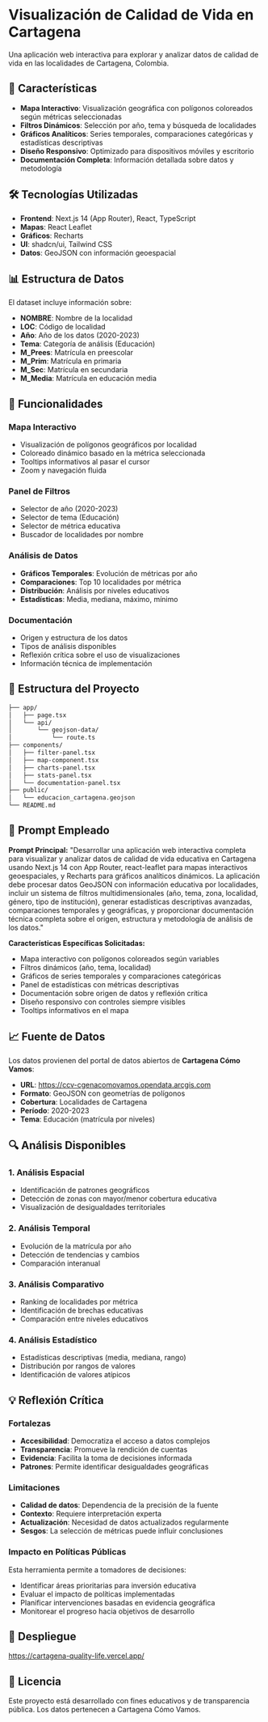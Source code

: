 # Visualización de Calidad de Vida en Cartagena

Una aplicación web interactiva para explorar y analizar datos de calidad de vida en las localidades de Cartagena, Colombia.

## 🚀 Características

- **Mapa Interactivo**: Visualización geográfica con polígonos coloreados según métricas seleccionadas
- **Filtros Dinámicos**: Selección por año, tema y búsqueda de localidades
- **Gráficos Analíticos**: Series temporales, comparaciones categóricas y estadísticas descriptivas
- **Diseño Responsivo**: Optimizado para dispositivos móviles y escritorio
- **Documentación Completa**: Información detallada sobre datos y metodología

## 🛠️ Tecnologías Utilizadas

- **Frontend**: Next.js 14 (App Router), React, TypeScript
- **Mapas**: React Leaflet
- **Gráficos**: Recharts
- **UI**: shadcn/ui, Tailwind CSS
- **Datos**: GeoJSON con información geoespacial

## 📊 Estructura de Datos

El dataset incluye información sobre:
- **NOMBRE**: Nombre de la localidad
- **LOC**: Código de localidad
- **Año**: Año de los datos (2020-2023)
- **Tema**: Categoría de análisis (Educación)
- **M_Prees**: Matrícula en preescolar
- **M_Prim**: Matrícula en primaria
- **M_Sec**: Matrícula en secundaria
- **M_Media**: Matrícula en educación media

## 🎯 Funcionalidades

### Mapa Interactivo
- Visualización de polígonos geográficos por localidad
- Coloreado dinámico basado en la métrica seleccionada
- Tooltips informativos al pasar el cursor
- Zoom y navegación fluida

### Panel de Filtros
- Selector de año (2020-2023)
- Selector de tema (Educación)
- Selector de métrica educativa
- Buscador de localidades por nombre

### Análisis de Datos
- **Gráficos Temporales**: Evolución de métricas por año
- **Comparaciones**: Top 10 localidades por métrica
- **Distribución**: Análisis por niveles educativos
- **Estadísticas**: Media, mediana, máximo, mínimo

### Documentación
- Origen y estructura de los datos
- Tipos de análisis disponibles
- Reflexión crítica sobre el uso de visualizaciones
- Información técnica de implementación


## 📁 Estructura del Proyecto

```bash
├── app/
│   ├── page.tsx
│   └── api/
│       └── geojson-data/
│           └── route.ts
├── components/
│   ├── filter-panel.tsx
│   ├── map-component.tsx
│   ├── charts-panel.tsx
│   ├── stats-panel.tsx
│   └── documentation-panel.tsx
├── public/
│   └── educacion_cartagena.geojson
└── README.md
```


## 🎨 Prompt Empleado

**Prompt Principal:**
"Desarrollar una aplicación web interactiva completa para visualizar y analizar datos de calidad de vida educativa en Cartagena usando Next.js 14 con App Router, react-leaflet para mapas interactivos geoespaciales, y Recharts para gráficos analíticos dinámicos. La aplicación debe procesar datos GeoJSON con información educativa por localidades, incluir un sistema de filtros multidimensionales (año, tema, zona, localidad, género, tipo de institución), generar estadísticas descriptivas avanzadas, comparaciones temporales y geográficas, y proporcionar documentación técnica completa sobre el origen, estructura y metodología de análisis de los datos."


**Características Específicas Solicitadas:**
- Mapa interactivo con polígonos coloreados según variables
- Filtros dinámicos (año, tema, localidad)
- Gráficos de series temporales y comparaciones categóricas
- Panel de estadísticas con métricas descriptivas
- Documentación sobre origen de datos y reflexión crítica
- Diseño responsivo con controles siempre visibles
- Tooltips informativos en el mapa

## 📈 Fuente de Datos

Los datos provienen del portal de datos abiertos de **Cartagena Cómo Vamos**:
- **URL**: https://ccv-cgenacomovamos.opendata.arcgis.com
- **Formato**: GeoJSON con geometrías de polígonos
- **Cobertura**: Localidades de Cartagena
- **Período**: 2020-2023
- **Tema**: Educación (matrícula por niveles)

## 🔍 Análisis Disponibles

### 1. Análisis Espacial
- Identificación de patrones geográficos
- Detección de zonas con mayor/menor cobertura educativa
- Visualización de desigualdades territoriales

### 2. Análisis Temporal
- Evolución de la matrícula por año
- Detección de tendencias y cambios
- Comparación interanual

### 3. Análisis Comparativo
- Ranking de localidades por métrica
- Identificación de brechas educativas
- Comparación entre niveles educativos

### 4. Análisis Estadístico
- Estadísticas descriptivas (media, mediana, rango)
- Distribución por rangos de valores
- Identificación de valores atípicos

## 💡 Reflexión Crítica

### Fortalezas
- **Accesibilidad**: Democratiza el acceso a datos complejos
- **Transparencia**: Promueve la rendición de cuentas
- **Evidencia**: Facilita la toma de decisiones informada
- **Patrones**: Permite identificar desigualdades geográficas

### Limitaciones
- **Calidad de datos**: Dependencia de la precisión de la fuente
- **Contexto**: Requiere interpretación experta
- **Actualización**: Necesidad de datos actualizados regularmente
- **Sesgos**: La selección de métricas puede influir conclusiones

### Impacto en Políticas Públicas
Esta herramienta permite a tomadores de decisiones:
- Identificar áreas prioritarias para inversión educativa
- Evaluar el impacto de políticas implementadas
- Planificar intervenciones basadas en evidencia geográfica
- Monitorear el progreso hacia objetivos de desarrollo

## 🚀 Despliegue

https://cartagena-quality-life.vercel.app/ 

## 📝 Licencia

Este proyecto está desarrollado con fines educativos y de transparencia pública. Los datos pertenecen a Cartagena Cómo Vamos.
